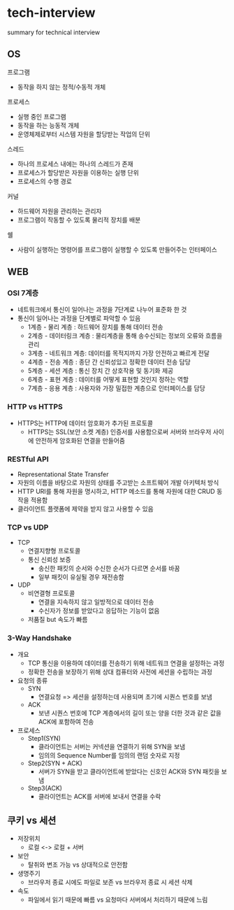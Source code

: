 # tech-interview
summary for technical interview

## OS
프로그램
- 동작을 하지 않는 정적/수동적 개체

프로세스 
- 실행 중인 프로그램
- 동작을 하는 능동적 개체
- 운영체제로부터 시스템 자원을 할당받는 작업의 단위

스레드
- 하나의 프로세스 내에는 하나의 스레드가 존재
- 프로세스가 할당받은 자원을 이용하는 실행 단위
- 프로세스의 수행 경로

커널
- 하드웨어 자원을 관리하는 관리자
- 프로그램이 작동할 수 있도록 물리적 장치를 배분


쉘
- 사람이 실행하는 명령어를 프로그램이 실행할 수 있도록 만들어주는 인터페이스


## WEB

### OSI 7계층
- 네트워크에서 통신이 일어나는 과정을 7단계로 나누어 표준화 한 것
- 통신이 일어나는 과정을 단계별로 파악할 수 있음
  - 1계층 - 물리 계층 : 하드웨어 장치를 통해 데이터 전송
  - 2계층 - 데이터링크 계층 : 물리계층을 통해 송수신되는 정보의 오류와 흐름을 관리
  - 3계층 - 네트워크 계층: 데이터를 목적지까지 가장 안전하고 빠르게 전달
  - 4계층 - 전송 계층 : 종단 간 신뢰성있고 정확한 데이터 전송 담당
  - 5계층 - 세션 계층 : 통신 장치 간 상호작용 및 동기화 제공
  - 6계층 - 표현 계층 : 데이터를 어떻게 표현할 것인지 정하는 역할
  - 7계층 - 응용 계층 : 사용자와 가장 밀접한 계층으로 인터페이스를 담당

### HTTP vs HTTPS
- HTTPS는 HTTP에 데이터 암호화가 추가된 프로토콜
  - HTTPS는 SSL(보안 소켓 계층) 인증서를 사용함으로써 서버와 브라우저 사이에 안전하게 암호화된 연결을 만들어줌

### RESTful API
- Representational State Transfer
- 자원의 이름을 바탕으로 자원의 상태를 주고받는 소프트웨어 개발 아키텍처 방식
- HTTP URI를 통해 자원을 명시하고, HTTP 메소드를 통해 자원에 대한 CRUD 동작을 적용함
- 클라이언트 플랫폼에 제약을 받지 않고 사용할 수 있음

### TCP vs UDP
- TCP
  - 연결지향형 프로토콜
  - 통신 신뢰성 보증
    - 송신한 패킷의 순서와 수신한 순서가 다르면 순서를 바꿈
    - 일부 패킷이 유실될 경우 재전송함 
- UDP
  - 비연결형 프로토콜 
    - 연결을 지속하지 않고 일방적으로 데이터 전송 
    - 수신자가 정보를 받았다고 응답하는 기능이 없음
  - 저품질 but 속도가 빠름

### 3-Way Handshake
- 개요
  - TCP 통신을 이용하여 데이터를 전송하기 위해 네트워크 연결을 설정하는 과정
  - 정확한 전송을 보장하기 위해 상대 컴퓨터와 사전에 세션을 수립하는 과정
- 요청의 종류
  - SYN
    - 연결요청 => 세션을 설정하는데 사용되며 초기에 시퀀스 번호를 보냄
  - ACK
    - 보낸 시퀀스 번호에 TCP 계층에서의 길이 또는 양을 더한 것과 같은 값을 ACK에 포함하여 전송
- 프로세스
  - Step1(SYN)
    - 클라이언트는 서버는 커넥션을 연결하기 위해 SYN을 보냄
    - 임의의 Sequence Number를 임의의 랜덤 숫자로 지정
  - Step2(SYN + ACK)
    - 서버가 SYN을 받고 클라이언트에 받았다는 신호인 ACK와 SYN 패킷을 보냄
  - Step3(ACK)
    - 클라이언트는 ACK를 서버에 보내서 연결을 수락 

## 쿠키 vs 세션
- 저장위치
  - 로컬 <-> 로컬 + 서버
- 보안
  - 탈취와 변조 가능 vs 상대적으로 안전함
- 생명주기
  - 브라우저 종료 시에도 파일로 보존 vs 브라우저 종료 시 세션 삭제
- 속도
  - 파일에서 읽기 때문에 빠름 vs 요청마다 서버에서 처리하기 때문에 느림
